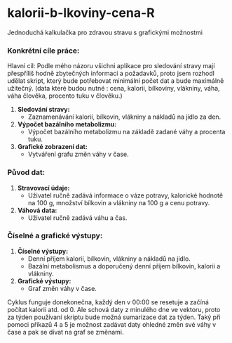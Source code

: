 # kalorii-b-lkoviny-cena-R
Jednoduchá kalkulačka pro zdravou stravu s grafickými možnostmi 
### Konkrétní cíle práce:

Hlavní cíl:
Podle mého názoru všichni aplikace pro sledování stravy mají přespříliš hodně zbytečných informaci a požadavků, proto jsem rozhodl udělat skript, který bude potřebovat minimální počet dat a bude maximálně užitečný. (data které budou nutné : cena, kalorii, bílkoviny, vlákniny, váha, váha člověka, procento tuku v člověku.)

1. **Sledování stravy:**
   - Zaznamenávání kalorií, bílkovin, vlákniny a nákladů na jídlo za den.
2. **Výpočet bazálního metabolizmu:**
   - Výpočet bazálního metabolizmu na základě zadané váhy a procenta tuku.
3. **Grafické zobrazení dat:**
   - Vytváření grafu změn váhy v čase.

### Původ dat:
1. **Stravovací údaje:**
   - Uživatel ručně zadává informace o váze potravy, kalorické hodnotě na 100 g, množství bílkovin a vlákniny na 100 g a cenu potravy.
2. **Váhová data:**
   - Uživatel ručně zadává váhu a čas.

### Číselné a grafické výstupy:
1. **Číselné výstupy:**
   - Denní příjem kalorií, bílkovin, vlákniny a nákladů na jídlo.
   - Bazální metabolismus a doporučený denní příjem bílkovin, kalorii a vlákniny.
2. **Grafické výstupy:**
   - Graf změn váhy v čase.

Cyklus funguje donekonečna, každý den v 00:00 se resetuje a začíná počítat kalorii atd. od 0. Ale schová daty z minulého dne ve vektoru, proto za týden používaní skriptu bude možná sumarizace dat za týden. Taký při pomoci příkazů 4 a 5 je možnost zadávat daty ohledné změn své váhy v čase a pak se dívat na graf se změnami. 
